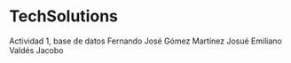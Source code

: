 # TechSolutions
Actividad 1, base de datos
Fernando José Gómez Martínez
Josué Emiliano Valdés Jacobo
